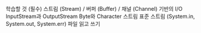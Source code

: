 학습할 것 (필수)
스트림 (Stream) / 버퍼 (Buffer) / 채널 (Channel) 기반의 I/O
InputStream과 OutputStream
Byte와 Character 스트림
표준 스트림 (System.in, System.out, System.err)
파일 읽고 쓰기